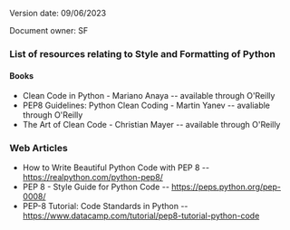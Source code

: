 Version date: 09/06/2023

Document owner: SF


### List of resources relating to Style and Formatting of Python

#### Books
* Clean Code in Python - Mariano Anaya -- available through O'Reilly
* PEP8 Guidelines: Python Clean Coding - Martin Yanev  -- avaliable through O'Reilly
* The Art of Clean Code - Christian Mayer -- available through O'Reilly


### Web Articles

* How to Write Beautiful Python Code with PEP 8 -- https://realpython.com/python-pep8/
* PEP 8 - Style Guide for Python Code -- https://peps.python.org/pep-0008/
* PEP-8 Tutorial: Code Standards in Python -- https://www.datacamp.com/tutorial/pep8-tutorial-python-code

